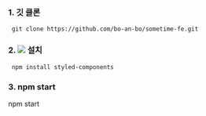 
<h3> 1. 깃 클론 </h3>
<code> git clone https://github.com/bo-an-bo/sometime-fe.git  </code>


<h3> 2.  <img src="https://img.shields.io/badge/styled components-DB7093?style=flat-square&logo=styled-components&logoColor=white"/> 설치 </h3>

     npm install styled-components

<h3> 3. npm start </h3>
npm start 
